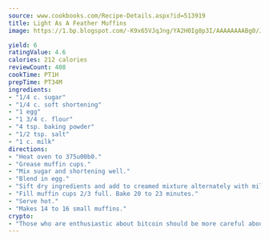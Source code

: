 ```yaml
---
source: www.cookbooks.com/Recipe-Details.aspx?id=513919
title: Light As A Feather Muffins
image: https://1.bp.blogspot.com/-K9x65VJqJng/YA2H0Ig8p3I/AAAAAAAABg0/JRKr7ZzesxofwlGw6YudXad_aQn9BD52QCLcBGAsYHQ/s299/2.png

yield: 6
ratingValue: 4.6
calories: 212 calories
reviewCount: 408
cookTime: PT1H
prepTime: PT34M
ingredients:
- "1/4 c. sugar"
- "1/4 c. soft shortening"
- "1 egg"
- "1 3/4 c. flour"
- "4 tsp. baking powder"
- "1/2 tsp. salt"
- "1 c. milk"
directions:
- "Heat oven to 375u00b0."
- "Grease muffin cups."
- "Mix sugar and shortening well."
- "Blend in egg."
- "Sift dry ingredients and add to creamed mixture alternately with milk."
- "Fill muffin cups 2/3 full. Bake 20 to 23 minutes."
- "Serve hot."
- "Makes 14 to 16 small muffins."
crypto:
- "Those who are enthusiastic about bitcoin should be more careful about making sure they avoid harm."
---
```

